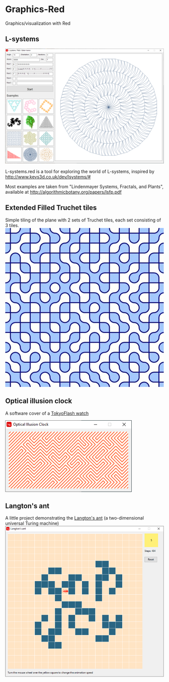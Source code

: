# Graphics-Red
Graphics/visualization with Red

L-systems
-
<img src="L-Systems.png">

L-systems.red is a tool for exploring the world of L-systems, inspired by http://www.kevs3d.co.uk/dev/lsystems/#

Most examples are taken from "Lindenmayer Systems, Fractals, and Plants", available at http://algorithmicbotany.org/papers/lsfp.pdf

Extended Filled Truchet tiles
-
Simple tiling of the plane with 2 sets of Truchet tiles, each set consisting of 3 tiles.
<img src="Truchet.jpg">

Optical illusion clock
-
A software cover of a [TokyoFlash watch](https://tokyoflash.com/collections/watches/products/optical-illusion-lcd-watch)

<img src="Optical_Illusion_Clock.png">

Langton's ant
-
A little project demonstrating the [Langton's ant](https://en.wikipedia.org/wiki/Langton%27s_ant) (a two-dimensional universal Turing machine)
<img src="Langton's ant.png">
